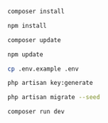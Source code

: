 ```bash
composer install
```

```bash
npm install
```

```bash
composer update
```

```bash
npm update
```

```bash
cp .env.example .env
```

```bash
php artisan key:generate
```

```bash
php artisan migrate --seed
```

```bash
composer run dev
```
